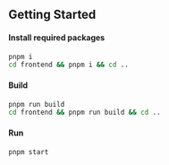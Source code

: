 ## Getting Started

#### Install required packages

```sh
pnpm i
cd frontend && pnpm i && cd ..
```

#### Build

```sh
pnpm run build
cd frontend && pnpm run build && cd ..
```

#### Run

```sh
pnpm start
```
